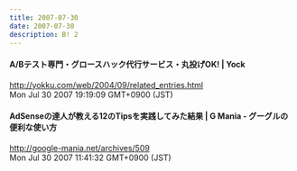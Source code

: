 ```yaml
---
title: 2007-07-30
date: 2007-07-30
description: B! 2
---
```


#### A/Bテスト専門・グロースハック代行サービス・丸投げOK! | Yock
http://yokku.com/web/2004/09/related_entries.html<br>
Mon Jul 30 2007 19:19:09 GMT+0900 (JST)<br>


#### AdSenseの達人が教える12のTipsを実践してみた結果 | G Mania - グーグルの便利な使い方
http://google-mania.net/archives/509<br>
Mon Jul 30 2007 11:41:32 GMT+0900 (JST)<br>


